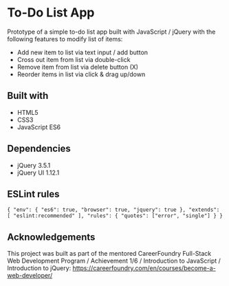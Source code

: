 # To-Do List App

Prototype of a simple to-do list app built with JavaScript / jQuery with the following features to modify list of items:

* Add new item to list via text input / add button
* Cross out item from list via double-click
* Remove item from list via delete button (X)
* Reorder items in list via click & drag up/down

## Built with
* HTML5
* CSS3
* JavaScript ES6

## Dependencies
* jQuery 3.5.1
* jQuery UI 1.12.1

## ESLint rules
`{
  "env": {
    "es6": true,
    "browser": true,
    "jquery": true
  },
  "extends": [
    "eslint:recommended"
  ],
  "rules": {
    "quotes": ["error", "single"]
  }
}
`

## Acknowledgements

This project was built as part of the mentored CareerFoundry Full-Stack Web Development Program / Achievement 1/6 / Introduction to JavaScript / Introduction to jQuery: https://careerfoundry.com/en/courses/become-a-web-developer/
